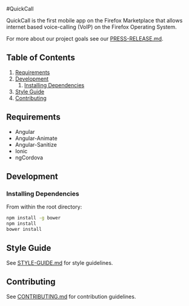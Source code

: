 #QuickCall

QuickCall is the first mobile app on the Firefox Marketplace that allows internet based voice-calling (VoIP) on the Firefox Operating System.

For more about our project goals see our [PRESS-RELEASE.md](PRESS-RELEASE.md).

## Table of Contents

1. [Requirements](#requirements)
1. [Development](#development)
    1. [Installing Dependencies](#installing-dependencies)
1. [Style Guide](#style-guide)
1. [Contributing](#contributing)


## Requirements

- Angular
- Angular-Animate
- Angular-Sanitize
- Ionic
- ngCordova

## Development

### Installing Dependencies

From within the root directory:

```sh
npm install -g bower
npm install
bower install
```
## Style Guide

See [STYLE-GUIDE.md](STYLE-GUIDE.md) for style guidelines.

## Contributing

See [CONTRIBUTING.md](CONTRIBUTING.md) for contribution guidelines.
